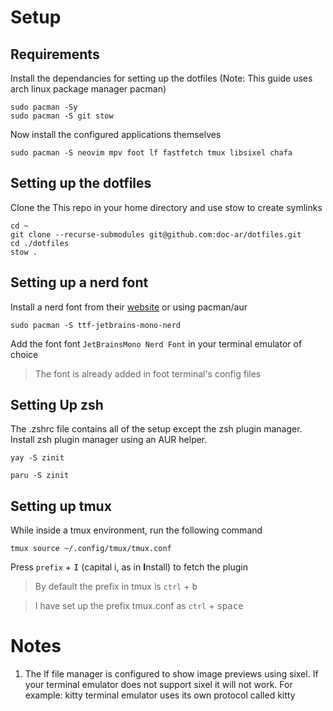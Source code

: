 # Setup

## Requirements

Install the dependancies for setting up the dotfiles (Note: This guide uses arch linux package manager pacman)

```
sudo pacman -Sy
sudo pacman -S git stow
```

Now install the configured applications themselves

```
sudo pacman -S neovim mpv foot lf fastfetch tmux libsixel chafa
```

## Setting up the dotfiles

Clone the This repo in your home directory and use stow to create symlinks

```
cd ~
git clone --recurse-submodules git@github.com:doc-ar/dotfiles.git
cd ./dotfiles
stow .
```

## Setting up a nerd font

Install a nerd font from their [website](https://www.nerdfonts.com/) or using pacman/aur

```
sudo pacman -S ttf-jetbrains-mono-nerd
```

Add the font font `JetBrainsMono Nerd Font` in your terminal emulator of choice

> The font is already added in foot terminal's config files

## Setting Up zsh

The .zshrc file contains all of the setup except the zsh plugin manager. Install zsh plugin manager using an AUR helper.

```
yay -S zinit
```

```
paru -S zinit
```

## Setting up tmux

While inside a tmux environment, run the following command

```
tmux source ~/.config/tmux/tmux.conf
```

Press `prefix` + <kbd>I</kbd> (capital i, as in **I**nstall) to fetch the plugin

> By default the prefix in tmux is `ctrl` + <kbd>b</kbd>

> I have set up the prefix tmux.conf as `ctrl` + <kbd>space</kbd>

# Notes

1. The lf file manager is configured to show image previews using sixel. If your terminal emulator does not support sixel it will not work. For example: kitty terminal emulator uses its own protocol called kitty
